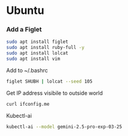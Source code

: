 # Ubuntu

### Add a Figlet
```bash
sudo apt install figlet
sudo apt install ruby-full -y
sudo apt install lolcat
sudo apt install vim
```
Add to ~/.bashrc
```bash
figlet SHUBH | lolcat --seed 105
```

Get IP address visibile to outside world
```bash
curl ifconfig.me
```
Kubectl-ai
```bash
kubectl-ai --model gemini-2.5-pro-exp-03-25
```
